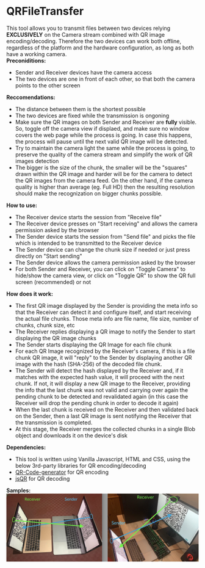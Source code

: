 # QRFileTransfer
This tool allows you to transmit files between two devices relying <b>EXCLUSIVELY</b> on the Camera stream combined with QR image encoding/decoding. Therefore the two devices can work both offline, regardless of the platform and the hardware configuration, as long as both have a working camera.</br>
                <b>Preconiditions:</b>
                <ul>
                    <li>Sender and Receiver devices have the camera access</li>
                    <li>The two devices are one in front of each other, so that both the camera points to the other screen</li>
                </ul>
                <b>Reccomendations:</b>
                <ul>
                    <li>The distance between them is the shortest possible</li>
                    <li>The two devices are fixed while the transmission is ongoning</li>
                    <li>Make sure the QR images on both Sender and Receiver are <b>fully</b> visible. So, toggle off the camera view if displaed, and make sure no window covers the web page while the process is going. In case this happens, the process will pause until the next valid QR image will be detected.</li>
                    <li>Try to maintain the camera light the same while the process is going, to preserve the quality of the camera stream and simplify the work of QR images detection</li>
                    <li>The bigger is the size of the chunk, the smaller will be the "squares" drawn within the QR image and harder will be for the camera to detect the QR images from the camera feed. On the other hand, if the camera quality is higher than average (eg. Full HD) then the resulting resolution should make the recognization on bigger chunks possible.</li>
                </ul>
                <b>How to use:</b> 
                <ul>
                    <li>The Receiver device starts the session from "Receive file"</li>
                    <li>The Receiver device presses on "Start receiving" and allows the camera permission asked by the browser</li>
                    <li>The Sender device starts the session from "Send file" and picks the file which is intended to be transmitted to the Receiver device</li>
                    <li>The Sender device can change the chunk size if needed or just press directly on "Start sending" </li>
                    <li>The Sender device allows the camera permission asked by the browser</li>
                    <li>For both Sender and Receiver, you can click on "Toggle Camera" to hide/show the camera view, or click on "Toggle QR" to show the QR full screen (recommended) or not</li>
                </ul>
                <b>How does it work:</b> 
                <ul>
                    <li>The first QR image displayed by the Sender is providing the meta info so that the Receiver can detect it and configure itself, and start receiving the actual file chunks. Those meta info are file name, file size, number of chunks, chunk size, etc</li>
                    <li>The Receiver replies displaying a QR image to notify the Sender to start displaying the QR image chunks</li>
                    <li>The Sender starts displaying the QR Image for each file chunk</li>
                    <li>For each QR Image recognized by the Receiver's camera, if this is a file chunk QR image, it will "reply" to the Sender by displaying another QR image with the hash (SHA-256) of the decoded file chunk.</li>
                    <li>The Sender will detect the hash displayed by the Receiver and, if it matches with the expected hash value, it will proceed with the next chunk. If not, it will display a new QR image to the Receiver, providing the info that the last chunk was not valid and carrying over again the pending chunk to be detected and revalidated again (in this case the Receiver will drop the pending chunk in order to decode it again) </li>
                    <li>When the last chunk is received on the Receiver and then validated back on the Sender, then a last QR image is sent notifying the Receiver that the transmission is completed.</li>
                    <li>At this stage, the Receiver merges the collected chunks in a single Blob object and downloads it on the device's disk</li>
                </ul>
                <b>Dependencies:</b> 
                <ul>
                    <li>This tool is written using Vanilla Javascript, HTML and CSS, using the below  3rd-party libraries for QR encoding/decoding</li>
                    <li><a href="https://github.com/nayuki/QR-Code-generator">QR-Code-generator</a> for QR encoding</li>
                    <li><a href="https://github.com/cozmo/jsQR">jsQR</a> for QR decoding</li>
                </ul>
                <b>Samples:</b> 
                <img src="./docs/sample1.jpg" />
